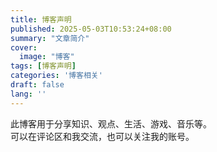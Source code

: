```yaml
---
title: 博客声明
published: 2025-05-03T10:53:24+08:00
summary: "文章简介"
cover:
  image: "博客"
tags: [博客声明]
categories: '博客相关'
draft: false 
lang: ''
---
```

 
此博客用于分享知识、观点、生活、游戏、音乐等。    
可以在评论区和我交流，也可以关注我的账号。


